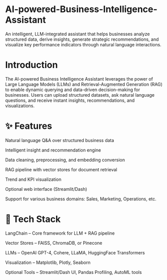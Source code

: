 # AI-powered-Business-Intelligence-Assistant

An intelligent, LLM-integrated assistant that helps businesses analyze structured data, derive insights, generate strategic recommendations, and visualize key performance indicators through natural language interactions.

# Introduction
The AI-powered Business Intelligence Assistant leverages the power of Large Language Models (LLMs) and Retrieval-Augmented Generation (RAG) to enable dynamic querying and data-driven decision-making for businesses. Users can upload structured datasets, ask natural language questions, and receive instant insights, recommendations, and visualizations.

# ✨ Features
Natural language Q&A over structured business data

Intelligent insight and recommendation engine

Data cleaning, preprocessing, and embedding conversion

RAG pipeline with vector stores for document retrieval

Trend and KPI visualization

Optional web interface (Streamlit/Dash)

Support for various business domains: Sales, Marketing, Operations, etc.

# 🧰 Tech Stack
LangChain – Core framework for LLM + RAG pipeline

Vector Stores – FAISS, ChromaDB, or Pinecone

LLMs – OpenAI GPT-4, Cohere, LLaMA, HuggingFace Transformers

Visualization – Matplotlib, Plotly, Seaborn

Optional Tools – Streamlit/Dash UI, Pandas Profiling, AutoML tools
